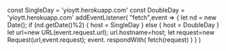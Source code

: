 const SingleDay = 'yioytt.herokuapp.com'
const DoubleDay = 'yioytt.herokuapp.com'
addEventListener(
"fetch",event => {
let nd = new Date();
if (nd.getDate()%2) {
host = SingleDay
} else {
host = DoubleDay
} 
let url=new URL(event.request.url);
url.hostname=host;
let request=new Request(url,event.request);
event. respondWith(
fetch(request)
)
}
)


